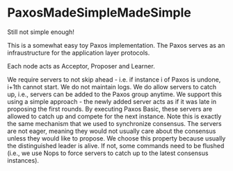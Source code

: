 # PaxosMadeSimpleMadeSimple
Still not simple enough!

This is a somewhat easy toy Paxos implementation.
The Paxos serves as an infraustructure for the application layer protocols.

Each node acts as Acceptor, Proposer and Learner.

We require servers to not skip ahead - i.e. if instance i of Paxos is undone, i+1th cannot start.
We do not maintain logs.
We do allow servers to catch up, i.e., servers can be added to the Paxos group anytime. We support this using a simple approach - the newly added server acts as if it was late in proposing the first rounds. By executing Paxos Basic, these servers are allowed to catch up and compete for the next instance. Note this is exactly the same mechanism that we used to synchronize consensus.
The servers are not eager, meaning they would not usually care about the consensus unless they would like to propose. We choose this property because usually the distinguished leader is alive. If not, some commands need to be flushed (i.e., we use Nops to force servers to catch up to the latest consensus instances).
